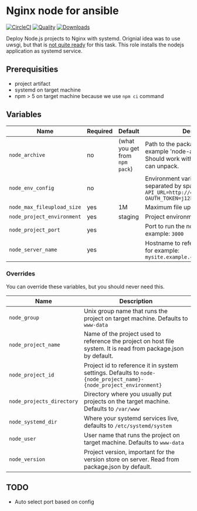 # Nginx node for ansible

[![CircleCI](https://img.shields.io/circleci/project/github/practical-ansible/nginx-node.svg)](https://circleci.com/gh/practical-ansible/nginx-node)
[![Quality](https://img.shields.io/ansible/quality/39746.svg)](https://galaxy.ansible.com/practical-ansible/nginx_node)
[![Downloads](https://img.shields.io/ansible/role/d/39746.svg)](https://galaxy.ansible.com/practical-ansible/nginx_node)

Deploy Node.js projects to Nginx with systemd. Orignial idea was to use uwsgi, but that is [not quite ready](https://uwsgi-docs.readthedocs.io/en/latest/V8.html) for this task. This role installs the nodejs application as systemd service.

## Prerequisities

* project artifact
* systemd on target machine
* npm > 5 on target machine because we use `npm ci` command

## Variables

|Name|Required|Default|Description|
|----|--------|-------|-----------|
|`node_archive`|no|(what you get from `npm pack`)|Path to the packaged application, for example 'node-application-1.0.0.tgz'. Should work with any archive ansible can unpack.|
|`node_env_config`|no||Environment variables configuration separated by space, for example: `API_URL=http://example.com OAUTH_TOKEN=j12kkjjkdl$$`|
|`node_max_fileupload_size`|yes|1M|Maximum file upload size for Nginx|
|`node_project_environment`|yes|staging|Project environment name|
|`node_project_port`|yes||Port to run the node project on, for example: `3000`|
|`node_server_name`|yes||Hostname to reference the application, for example: `mysite.example.com,mysite.example.cz`|

### Overrides

You can override these variables, but you should never need this.

|Name|Description|
|----|-----------|
|`node_group`|Unix group name that runs the project on target machine. Defaults to `www-data`|
|`node_project_name`|Name of the project used to reference the project on host file system. It is read from package.json by default.|
|`node_project_id`|Project id to reference it in system settings. Defaults to `node-{node_project_name}-{node_project_environment}`|
|`node_projects_directory`|Directory where you usually put projects on the target machine. Defaults to `/var/www`|
|`node_systemd_dir`|Where your systemd services live, defaults to `/etc/systemd/system`|
|`node_user`|User name that runs the project on target machine. Defaults to `www-data`|
|`node_version`|Project version, important for the version store on server. Read from package.json by default.|

## TODO

* Auto select port based on config
